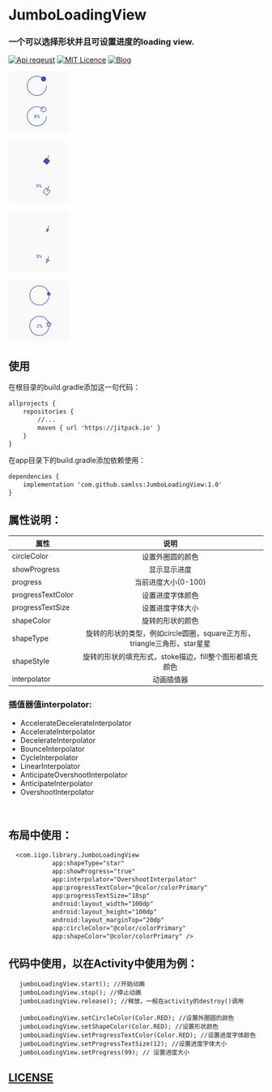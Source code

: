 # JumboLoadingView
### 一个可以选择形状并且可设置进度的loading view.

[![Api reqeust](https://img.shields.io/badge/api-11+-green.svg)](https://github.com/samlss/XAnimator)  [![MIT Licence](https://badges.frapsoft.com/os/mit/mit.svg?v=103)](https://github.com/samlss/JumboLoadingView/blob/master/LICENSE) [![Blog](https://img.shields.io/badge/samlss-blog-orange.svg)](https://blog.csdn.net/Samlss)


![screenshot_circle](https://github.com/samlss/JumboLoadingView/blob/master/screenshots/screenshot_circle.gif)

![screenshot_square](https://github.com/samlss/JumboLoadingView/blob/master/screenshots/screenshot_square.gif)

![screenshot_triangel](https://github.com/samlss/JumboLoadingView/blob/master/screenshots/screenshot_triangel.gif)

![screenshot_star](https://github.com/samlss/JumboLoadingView/blob/master/screenshots/screenshot_star.gif)



## 使用<br>
在根目录的build.gradle添加这一句代码：
```
allprojects {
    repositories {
        //...
        maven { url 'https://jitpack.io' }
    }
}
```

在app目录下的build.gradle添加依赖使用：
```
dependencies {
    implementation 'com.github.samlss:JumboLoadingView:1.0'
}
```

## 属性说明：

| 属性        | 说明           |
| ------------- |:-------------:|
| circleColor      | 设置外圈圆的颜色 |
| showProgress | 显示显示进度 |
| progress | 当前进度大小(0-100) |
| progressTextColor | 设置进度字体颜色 |
| progressTextSize | 设置进度字体大小 |
| shapeColor | 旋转的形状的颜色 |
| shapeType | 旋转的形状的类型，例如circle圆圈，square正方形，triangle三角形，star星星|
| shapeStyle | 旋转的形状的填充形式，stoke描边，fill整个图形都填充颜色 |
| interpolator | 动画插值器 |

### 插值器值interpolator: <br>
* AccelerateDecelerateInterpolator
* AccelerateInterpolator
* DecelerateInterpolator
* BounceInterpolator
* CycleInterpolator
* LinearInterpolator
* AnticipateOvershootInterpolator
* AnticipateInterpolator
* OvershootInterpolator

<br/>


## 布局中使用：
```
  <com.iigo.library.JumboLoadingView
            app:shapeType="star"
            app:showProgress="true"
            app:interpolator="OvershootInterpolator"
            app:progressTextColor="@color/colorPrimary"
            app:progressTextSize="18sp"
            android:layout_width="100dp"
            android:layout_height="100dp"
            android:layout_marginTop="20dp"
            app:circleColor="@color/colorPrimary"
            app:shapeColor="@color/colorPrimary" />
```

## 代码中使用，以在Activity中使用为例：
```
   jumboLoadingView.start(); //开始动画
   jumboLoadingView.stop(); //停止动画
   jumboLoadingView.release(); //释放，一般在activity的destroy()调用
   
   jumboLoadingView.setCircleColor(Color.RED); //设置外圈圆的颜色
   jumboLoadingView.setShapeColor(Color.RED); //设置形状颜色
   jumboLoadingView.setProgressTextColor(Color.RED); //设置进度字体颜色
   jumboLoadingView.setProgressTextSize(12); //设置进度字体大小
   jumboLoadingView.setProgress(99); // 设置进度大小
```


## [LICENSE](https://github.com/samlss/JumboLoadingView/blob/master/LICENSE)
